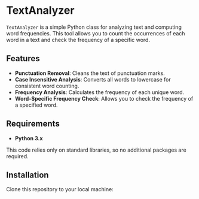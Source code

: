 # TextAnalyzer

`TextAnalyzer` is a simple Python class for analyzing text and computing word frequencies. This tool allows you to count the occurrences of each word in a text and check the frequency of a specific word. 

## Features
- **Punctuation Removal**: Cleans the text of punctuation marks.
- **Case Insensitive Analysis**: Converts all words to lowercase for consistent word counting.
- **Frequency Analysis**: Calculates the frequency of each unique word.
- **Word-Specific Frequency Check**: Allows you to check the frequency of a specified word.

## Requirements
- **Python 3.x**

This code relies only on standard libraries, so no additional packages are required.

## Installation
Clone this repository to your local machine:


